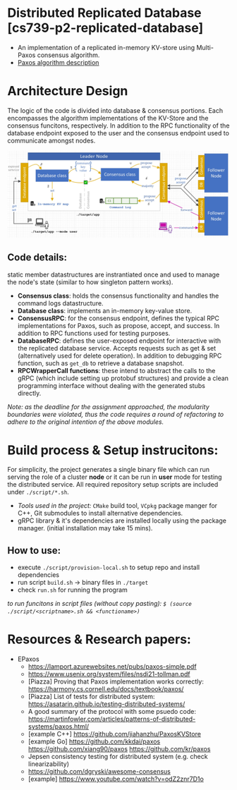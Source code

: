 # Distributed Replicated Database [cs739-p2-replicated-database]
- An implementation of a replicated in-memory KV-store using Multi-Paxos consensus algorithm. 
- [Paxos algorithm description](./documentation/paxos-consensus.md)

# Architecture Design

The logic of the code is divided into database & consensus portions. Each encompasses the algorithm implementations of the KV-Store and the consensus funcitons, respectively. In addition to the RPC functionality of the database endpoint exposed to the user and the consensus endpoint used to communicate amongst nodes.

![architecture](./documentation/Design%20Architecture.v3.jpg)

## Code details:
static member datastructures are instrantiated once and used to manage the node's state (similar to how  singleton pattern works).  
- **Consensus class**: holds the consensus functionality and handles the command logs datastructure. 
- **Database class**: implements an in-memory key-value store. 
- **ConsensusRPC**: for the consensus endpoint, defines the typical RPC implementations for Paxos, such as propose, accept, and success. In addition to RPC functions used for testing purposes.
- **DatabaseRPC**: defines the user-exposed endpoint for interactive with the replicated database service. Accepts requests such as get & set (alternatively used for delete operation). In addition to debugging RPC function, such as `get_db` to retrieve a database snapshot.
- **RPCWrapperCall functions**: these intend to abstract the calls to the gRPC (which include setting up protobuf structures) and provide a clean programming interface without dealing with the generated stubs directly.

_Note: as the deadline for the assignment approached, the modularity boundaries were violated, thus the code requires a round of refactoring to adhere to the original intention of the above modules._

# Build process & Setup instrucitons: 
For simplicity, the project generates a single binary file which can run serving the role of a cluster **node** or it can be run in **user** mode for testing the distributed service. All required repository setup scripts are included under `./script/*.sh`. 

- _Tools used in the project:_ `CMake` build tool, `VCpkg` package manger for C++, Git submodules to install alternative dependencies.
- gRPC library & it's dependencies are installed locally using the package manager. (initial installation may take 15 mins). 

## How to use: 

- execute `./script/provision-local.sh` to setup repo and install dependencies
- run script `build.sh` → binary files in `./target`
- check `run.sh` for running the program

_to run funcitons in script files (without copy pasting): `$ (source ./script/<scriptname>.sh && <functioname>)`_

# Resources & Research papers: 
- EPaxos 
  - <https://lamport.azurewebsites.net/pubs/paxos-simple.pdf>
  - <https://www.usenix.org/system/files/nsdi21-tollman.pdf>
  - [Piazza] Proving that Paxos implementation works correctly: <https://harmony.cs.cornell.edu/docs/textbook/paxos/>
  - [Piazza] List of tests for distributed system: <https://asatarin.github.io/testing-distributed-systems/>
  - A good summary of the protocol with some psuedo code: <https://martinfowler.com/articles/patterns-of-distributed-systems/paxos.html/>
  - [example C++] <https://github.com/jiahanzhu/PaxosKVStore>
  - [example Go] <https://github.com/kkdai/paxos> <https://github.com/xiang90/paxos> <https://github.com/kr/paxos> 
  - Jepsen consistency testing for distributed system (e.g. check linearizability)
  - <https://github.com/dgryski/awesome-consensus>
  - [example] <https://www.youtube.com/watch?v=odZ2znr7D1o>
